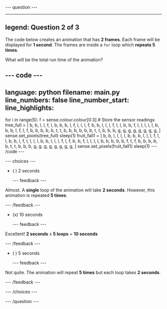 
--- question ---

---
legend: Question 2 of 3
---

The code below creates an animation that has **2 frames**. Each frame will be displayed for **1 second**. The frames are inside a `for` loop which **repeats 5 times**.

What will be the total run time of the animation?

--- code ---
---
language: python
filename: main.py
line_numbers: false
line_number_start: 
line_highlights: 
---
for i in range(5):
  f = sense.colour.colour[0:3] # Store the sensor readings
  tree_full = [
   b, b, l, l, f, l, b, b,
   b, l, f, l, l, l, f, b,
   b, l, l, l, f, l, l, b,
   b, f, l, l, l, l, l, b,
   b, b, l, f, l, f, b, b,
   b, b, b, t, t, b, b, b,
   b, b, b, t, t, b, b, b,
   g, g, g, g, g, g, g, g,
  ]
  sense.set_pixels(tree_full)
  sleep(1)
  fruit_fall1 = [
   b, b, l, l, l, l, b, b,
   b, l, l, l, f, l, l, b,
   b, l, f, l, l, l, l, b,
   b, l, l, l, f, l, f, b,
   b, f, l, l, l, l, b, b,
   b, b, b, f, t, f, b, b,
   b, b, b, t, t, b, b, b,
   g, g, g, g, g, g, g, g,
  ]
  sense.set_pixels(fruit_fall1)
  sleep(1)
--- /code ---

--- choices ---

- ( ) 2 seconds

  --- feedback ---

Almost. A **single** loop of the animation will take **2 seconds**. However, this animation is repeated **5 times**. 

  --- /feedback ---

- (x) 10 seconds

  --- feedback ---

Excellent! **2 seconds** x **5 loops** = **10 seconds**

  --- /feedback ---

- ( ) 5 seconds

  --- feedback ---

Not quite. The animation will repeat **5 times** but each loop takes **2 seconds**. 

  --- /feedback ---

--- /choices ---

--- /question ---
